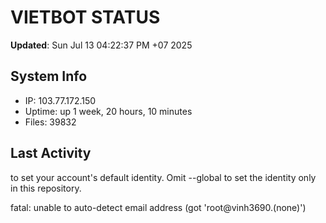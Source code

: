 # VIETBOT STATUS
**Updated**: Sun Jul 13 04:22:37 PM +07 2025

## System Info
- IP: 103.77.172.150
- Uptime: up 1 week, 20 hours, 10 minutes
- Files: 39832

## Last Activity

to set your account's default identity.
Omit --global to set the identity only in this repository.

fatal: unable to auto-detect email address (got 'root@vinh3690.(none)')
